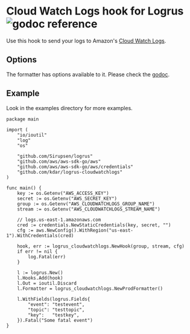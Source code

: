 # Cloud Watch Logs hook for Logrus ![godoc reference](https://godoc.org/github.com/kdar/logrus-cloudwatchlogs?status.png)


Use this hook to send your logs to Amazon's [Cloud Watch Logs](https://aws.amazon.com/cloudwatch/details/#log-monitoring).

## Options

The formatter has options available to it. Please check the [godoc](https://godoc.org/github.com/kdar/logrus-cloudwatchlogs).

## Example

Look in the examples directory for more examples.

```
package main

import (
	"io/ioutil"
	"log"
	"os"

	"github.com/Sirupsen/logrus"
	"github.com/aws/aws-sdk-go/aws"
	"github.com/aws/aws-sdk-go/aws/credentials"
	"github.com/kdar/logrus-cloudwatchlogs"
)

func main() {
	key := os.Getenv("AWS_ACCESS_KEY")
	secret := os.Getenv("AWS_SECRET_KEY")
	group := os.Getenv("AWS_CLOUDWATCHLOGS_GROUP_NAME")
	stream := os.Getenv("AWS_CLOUDWATCHLOGS_STREAM_NAME")

	// logs.us-east-1.amazonaws.com
	cred := credentials.NewStaticCredentials(key, secret, "")
	cfg := aws.NewConfig().WithRegion("us-east-1").WithCredentials(cred)

	hook, err := logrus_cloudwatchlogs.NewHook(group, stream, cfg)
	if err != nil {
		log.Fatal(err)
	}

	l := logrus.New()
	l.Hooks.Add(hook)
	l.Out = ioutil.Discard
	l.Formatter = logrus_cloudwatchlogs.NewProdFormatter()

	l.WithFields(logrus.Fields{
		"event": "testevent",
		"topic": "testtopic",
		"key":   "testkey",
	}).Fatal("Some fatal event")
}

```
